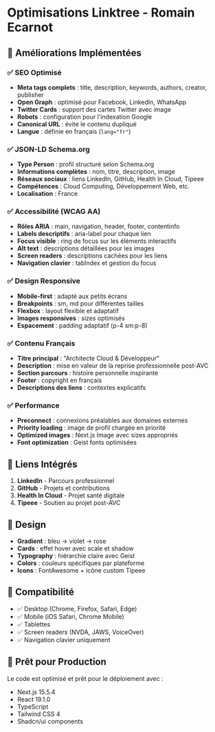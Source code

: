 # Optimisations Linktree - Romain Ecarnot

## 🚀 Améliorations Implémentées

### ✅ SEO Optimisé
- **Meta tags complets** : title, description, keywords, authors, creator, publisher
- **Open Graph** : optimisé pour Facebook, LinkedIn, WhatsApp
- **Twitter Cards** : support des cartes Twitter avec image
- **Robots** : configuration pour l'indexation Google
- **Canonical URL** : évite le contenu dupliqué
- **Langue** : définie en français (`lang="fr"`)

### ✅ JSON-LD Schema.org
- **Type Person** : profil structuré selon Schema.org
- **Informations complètes** : nom, titre, description, image
- **Réseaux sociaux** : liens LinkedIn, GitHub, Health In Cloud, Tipeee
- **Compétences** : Cloud Computing, Développement Web, etc.
- **Localisation** : France

### ✅ Accessibilité (WCAG AA)
- **Rôles ARIA** : main, navigation, header, footer, contentinfo
- **Labels descriptifs** : aria-label pour chaque lien
- **Focus visible** : ring de focus sur les éléments interactifs
- **Alt text** : descriptions détaillées pour les images
- **Screen readers** : descriptions cachées pour les liens
- **Navigation clavier** : tabIndex et gestion du focus

### ✅ Design Responsive
- **Mobile-first** : adapté aux petits écrans
- **Breakpoints** : sm, md pour différentes tailles
- **Flexbox** : layout flexible et adaptatif
- **Images responsives** : sizes optimisés
- **Espacement** : padding adaptatif (p-4 sm:p-8)

### ✅ Contenu Français
- **Titre principal** : "Architecte Cloud & Développeur"
- **Description** : mise en valeur de la reprise professionnelle post-AVC
- **Section parcours** : histoire personnelle inspirante
- **Footer** : copyright en français
- **Descriptions des liens** : contextes explicatifs

### ✅ Performance
- **Preconnect** : connexions préalables aux domaines externes
- **Priority loading** : image de profil chargée en priorité
- **Optimized images** : Next.js Image avec sizes appropriés
- **Font optimization** : Geist fonts optimisées

## 🔗 Liens Intégrés

1. **LinkedIn** - Parcours professionnel
2. **GitHub** - Projets et contributions
3. **Health In Cloud** - Projet santé digitale
4. **Tipeee** - Soutien au projet post-AVC

## 🎨 Design

- **Gradient** : bleu → violet → rose
- **Cards** : effet hover avec scale et shadow
- **Typography** : hiérarchie claire avec Geist
- **Colors** : couleurs spécifiques par plateforme
- **Icons** : FontAwesome + icône custom Tipeee

## 📱 Compatibilité

- ✅ Desktop (Chrome, Firefox, Safari, Edge)
- ✅ Mobile (iOS Safari, Chrome Mobile)
- ✅ Tablettes
- ✅ Screen readers (NVDA, JAWS, VoiceOver)
- ✅ Navigation clavier uniquement

## 🚀 Prêt pour Production

Le code est optimisé et prêt pour le déploiement avec :
- Next.js 15.5.4
- React 19.1.0
- TypeScript
- Tailwind CSS 4
- Shadcn/ui components
